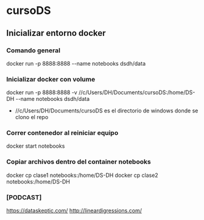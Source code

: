 # cursoDS

## Inicializar entorno docker

### Comando general
docker run -p 8888:8888 --name notebooks dsdh/data

### Inicializar docker con volume
docker run -p 8888:8888 -v //c/Users/DH/Documents/cursoDS:/home/DS-DH --name notebooks dsdh/data
- //c/Users/DH/Documents/cursoDS es el directorio de windows donde se clono el repo

### Correr contenedor al reiniciar equipo
docker start notebooks

### Copiar archivos dentro del container notebooks
docker cp clase1 notebooks:/home/DS-DH
docker cp clase2 notebooks:/home/DS-DH

### [PODCAST]
https://dataskeptic.com/
http://lineardigressions.com/